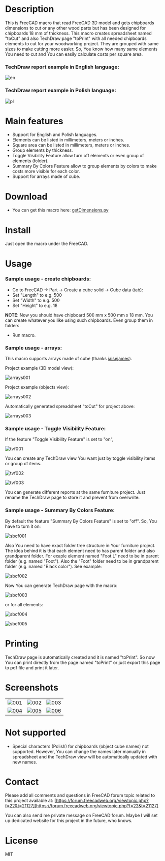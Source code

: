 # Description

This is FreeCAD macro that read FreeCAD 3D model and gets chipboards dimensions to cut or any other wood parts but has been designed for chipboards 18 mm of thickness. This macro creates spreadsheet named "toCut" and also TechDraw page "toPrint" with all needed chipboards elements to cut for your woodworking project. They are grouped with same sizes to make cutting more easier. So, You know how many same elements You need to cut and You can easily calculate costs per square area.

### TechDraw report example in English language:

![en](https://raw.githubusercontent.com/dprojects/getDimensions/master/screenshots/lang_en.png)

### TechDraw report example in Polish language:

![pl](https://raw.githubusercontent.com/dprojects/getDimensions/master/screenshots/lang_pl.png)

# Main features

* Support for English and Polish languages.
* Elements can be listed in millimeters, meters or inches.
* Square area can be listed in millimeters, meters or inches.
* Group elements by thickness.
* Toggle Visibility Feature allow turn off elements or even group of elements (folder).
* Summary By Colors Feature allow to group elements by colors to make costs more visible for each color.
* Support for arrays made of cube.

# Download

* You can get this macro here: [getDimensions.py](https://raw.githubusercontent.com/dprojects/getDimensions/master/getDimensions.py)

# Install

Just open the macro under the FreeCAD.

# Usage

### Sample usage - create chipboards:

* Go to FreeCAD -> Part -> Create a cube solid -> Cube data (tab):
* Set "Length" to e.g. 500
* Set "Width" to e.g. 500
* Set "Height" to e.g. 18

**NOTE**: Now you should have chipboard 500 mm x 500 mm x 18 mm. You can create whatever you like using such chipboards. Even group them in folders.

* Run macro.

### Sample usage - arrays:

This macro supports arrays made of cube (thanks [jaisejames](https://forum.freecadweb.org/memberlist.php?mode=viewprofile&u=10269)).

Project example (3D model view):

![arrays001](https://raw.githubusercontent.com/dprojects/getDimensions/master/screenshots/arrays001.png)

Project example (objects view):

![arrays002](https://raw.githubusercontent.com/dprojects/getDimensions/master/screenshots/arrays002.png)

Automatically generated spreadsheet "toCut" for project above:

![arrays003](https://raw.githubusercontent.com/dprojects/getDimensions/master/screenshots/arrays003.png)

### Sample usage - Toggle Visibility Feature:

If the feature "Toggle Visibility Feature" is set to "on", 

![tvf001](https://raw.githubusercontent.com/dprojects/getDimensions/master/screenshots/tvf001.png)

You can create any TechDraw view You want just by toggle visibility items or group of items. 

![tvf002](https://raw.githubusercontent.com/dprojects/getDimensions/master/screenshots/tvf002.png)

![tvf003](https://raw.githubusercontent.com/dprojects/getDimensions/master/screenshots/tvf003.png)

You can generate different reports at the same furniture project. Just rename the TechDraw page 
to store it and prevent from overwrite.

### Sample usage - Summary By Colors Feature:

By default the feature "Summary By Colors Feature" is set to "off". So, You have to turn it on:

![sbcf001](https://raw.githubusercontent.com/dprojects/getDimensions/master/screenshots/sbcf001.png)

Also You need to have exact folder tree structure in Your furniture project. The idea behind it is 
that each element need to has parent folder and also grandparent folder. For exaple element named 
"Foot L" need to be in parent folder (e.g. named "Foot"). Also the "Foot" folder need to be in 
grandparent folder (e.g. named "Black color"). See example: 

![sbcf002](https://raw.githubusercontent.com/dprojects/getDimensions/master/screenshots/sbcf002.png)

Now You can generate TechDraw page with the macro:

![sbcf003](https://raw.githubusercontent.com/dprojects/getDimensions/master/screenshots/sbcf003.png)

or for all elements:

![sbcf004](https://raw.githubusercontent.com/dprojects/getDimensions/master/screenshots/sbcf004.png)

![sbcf005](https://raw.githubusercontent.com/dprojects/getDimensions/master/screenshots/sbcf005.png)

# Printing

TechDraw page is automatically created and it is named "toPrint". So now You can print directly from the 
page named "toPrint" or just export this page to pdf file and print it later. 

# Screenshots

|   |   |   |
|---|---|---|
| [![001](https://raw.githubusercontent.com/dprojects/getDimensions/master/screenshots/matrix/001.png)](https://raw.githubusercontent.com/dprojects/getDimensions/master/screenshots/matrix/001.png) | [![002](https://raw.githubusercontent.com/dprojects/getDimensions/master/screenshots/matrix/002.png)](https://raw.githubusercontent.com/dprojects/getDimensions/master/screenshots/matrix/002.png) | [![003](https://raw.githubusercontent.com/dprojects/getDimensions/master/screenshots/matrix/003.png)](https://raw.githubusercontent.com/dprojects/getDimensions/master/screenshots/matrix/003.png) |
| [![004](https://raw.githubusercontent.com/dprojects/getDimensions/master/screenshots/matrix/004.png)](https://raw.githubusercontent.com/dprojects/getDimensions/master/screenshots/matrix/004.png) | [![005](https://raw.githubusercontent.com/dprojects/getDimensions/master/screenshots/matrix/005.png)](https://raw.githubusercontent.com/dprojects/getDimensions/master/screenshots/matrix/005.png) | [![006](https://raw.githubusercontent.com/dprojects/getDimensions/master/screenshots/matrix/006.png)](https://raw.githubusercontent.com/dprojects/getDimensions/master/screenshots/matrix/006.png) |

# Not supported

* Special characters (Polish) for chipboards (object cube names) not supported. However, You can change 
the names later manually in spreadsheet and the TechDraw view will be automatically updated with new names. 

# Contact

Please add all comments and questions in FreeCAD forum topic related to this project available at:
[https://forum.freecadweb.org/viewtopic.php?f=22&t=21127](https://forum.freecadweb.org/viewtopic.php?f=22&t=21127)

You can also send me private message on FreeCAD forum. Maybe I will set up dedicated website for this project in the future, who knows.

# License

MIT
